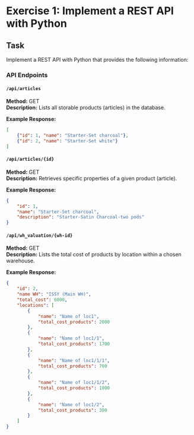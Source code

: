 # Exercise 1: Implement a REST API with Python

## Task
Implement a REST API with Python that provides the following information:

### API Endpoints

#### `/api/articles`
**Method:** GET  
**Description:** Lists all storable products (articles) in the database.  

**Example Response:**  
```json
[
    {"id": 1, "name": "Starter-Set charcoal"},
    {"id": 2, "name": "Starter-Set white"}
]
```

#### `/api/articles/{id}`
**Method:** GET  
**Description:** Retrieves specific properties of a given product (article).

**Example Response:**  
```json
{
    "id": 1,
    "name": "Starter-Set charcoal",
    "description": "Starter-Satin Charcoal-two pods"
}
```

#### `/api/wh_valuation/{wh-id}`
**Method:** GET  
**Description:** Lists the total cost of products by location within a chosen warehouse.

**Example Response:**  
```json
{
    "id": 2,
    "name WH": "ISSY (Main WH)",
    "total_cost": 6000,
    "locations": [
        {
            "name": "Name of loc1",
            "total_cost_products": 2000
        },
        {
            "name": "Name of loc1/1",
            "total_cost_products": 1700
        },
        {
            "name": "Name of loc1/1/1",
            "total_cost_products": 700
        },
        {
            "name": "Name of loc1/1/2",
            "total_cost_products": 1000
        },
        {
            "name": "Name of loc1/2",
            "total_cost_products": 300
        }
    ]
}
```
